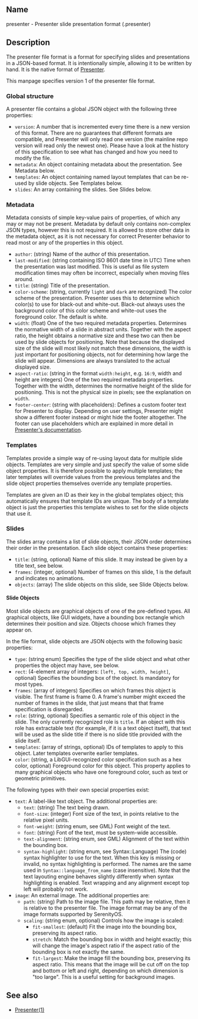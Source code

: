 ## Name

presenter - Presenter slide presentation format (.presenter)

## Description

The presenter file format is a format for specifying slides and presentations in a JSON-based format. It is intentionally simple, allowing it to be written by hand. It is the native format of [Presenter](help://man/1/Applications/Presenter).

This manpage specifies version 1 of the presenter file format.

### Global structure

A presenter file contains a global JSON object with the following three properties:

-   `version`: A number that is incremented every time there is a new version of this format. There are no guarantees that different formats are compatible, and Presenter will only read one version (the mainline repo version will read only the newest one). Please have a look at the history of this specification to see what has changed and how you need to modify the file.
-   `metadata`: An object containing metadata about the presentation. See Metadata below.
-   `templates`: An object containing named layout templates that can be re-used by slide objects. See Templates below.
-   `slides`: An array containing the slides. See Slides below.

### Metadata

Metadata consists of simple key-value pairs of properties, of which any may or may not be present. Metadata by default only contains non-complex JSON types, however this is not required. It is allowed to store other data in the metadata object, as it is not necessary for correct Presenter behavior to read most or any of the properties in this object.

-   `author`: (string) Name of the author of this presentation.
-   `last-modified`: (string containing ISO 8601 date time in UTC) Time when the presentation was last modified. This is useful as file system modification times may often be incorrect, especially when moving files around.
-   `title`: (string) Title of the presentation.
-   `color-scheme`: (string, currently `light` and `dark` are recognized) The color scheme of the presentation. Presenter uses this to determine which color(s) to use for black-out and white-out. Black-out always uses the background color of this color scheme and white-out uses the foreground color. The default is white.
-   `width`: (float) One of the two required metadata properties. Determines the normative width of a slide in abstract units. Together with the aspect ratio, the height obtains a normative size and these two can then be used by slide objects for positioning. Note that because the displayed size of the slide will most likely not match these dimensions, the width is just important for positioning objects, not for determining how large the slide will appear. Dimensions are always translated to the actual displayed size.
-   `aspect-ratio`: (string in the format `width:height`, e.g. `16:9`, width and height are integers) One of the two required metadata properties. Together with the width, determines the normative height of the slide for positioning. This is not the physical size in pixels; see the explanation on `width`.
-   `footer-center`: (string with placeholders): Defines a custom footer text for Presenter to display. Depending on user settings, Presenter might show a different footer instead or might hide the footer altogether. The footer can use placeholders which are explained in more detail in [Presenter's documentation](help://man/1/Applications/Presenter).

### Templates

Templates provide a simple way of re-using layout data for multiple slide objects. Templates are very simple and just specify the value of some slide object properties. It is therefore possible to apply multiple templates; the later templates will override values from the previous templates and the slide object properties themselves override any template properties.

Templates are given an ID as their key in the global templates object; this automatically ensures that template IDs are unique. The body of a template object is just the properties this template wishes to set for the slide objects that use it.

### Slides

The slides array contains a list of slide objects, their JSON order determines their order in the presentation. Each slide object contains these properties:

-   `title`: (string, optional) Name of this slide. It may instead be given by a title text, see below.
-   `frames`: (integer, optional) Number of frames on this slide, 1 is the default and indicates no animations.
-   `objects`: (array) The slide objects on this slide, see Slide Objects below.

#### Slide Objects

Most slide objects are graphical objects of one of the pre-defined types. All graphical objects, like GUI widgets, have a bounding box rectangle which determines their position and size. Objects choose which frames they appear on.

In the file format, slide objects are JSON objects with the following basic properties:

-   `type`: (string enum) Specifies the type of the slide object and what other properties the object may have, see below.
-   `rect`: (4-element array of integers: `[left, top, width, height]`, optional) Specifies the bounding box of the object. Is mandatory for most types.
-   `frames`: (array of integers) Specifies on which frames this object is visible. The first frame is frame 0. A frame's number might exceed the number of frames in the slide, that just means that that frame specification is disregarded.
-   `role`: (string, optional) Specifies a semantic role of this object in the slide. The only currently recognized role is `title`. If an object with this role has extractable text (for example, if it is a text object itself), that text will be used as the slide title if there is no slide title provided with the slide itself.
-   `templates`: (array of strings, optional) IDs of templates to apply to this object. Later templates overwrite earlier templates.
-   `color`: (string, a LibGUI-recognized color specification such as a hex color, optional) Foreground color for this object. This property applies to many graphical objects who have one foreground color, such as text or geometric primitives.

The following types with their own special properties exist:

-   `text`: A label-like text object. The additional properties are:
    -   `text`: (string) The text being drawn.
    -   `font-size`: (integer) Font size of the text, in points relative to the relative pixel units.
    -   `font-weight`: (string enum, see GML) Font weight of the text.
    -   `font`: (string) Font of the text, must be system-wide accessible.
    -   `text-alignment`: (string enum, see GML) Alignment of the text within the bounding box.
    -   `syntax-highlight`: (string enum, see Syntax::Language) The (code) syntax highlighter to use for the text. When this key is missing or invalid, no syntax highlighting is performed. The names are the same used in `Syntax::language_from_name` (case insensitive). Note that the text layouting engine behaves slightly differently when syntax highlighting is enabled. Text wrapping and any alignment except top left will probably not work.
-   `image`: An external image. The additional properties are:
    -   `path`: (string) Path to the image file. This path may be relative, then it is relative to the presenter file. The image format may be any of the image formats supported by SerenityOS.
    -   `scaling`: (string enum, optional) Controls how the image is scaled:
        -   `fit-smallest`: (default) Fit the image into the bounding box, preserving its aspect ratio.
        -   `stretch`: Match the bounding box in width and height exactly; this will change the image's aspect ratio if the aspect ratio of the bounding box is not exactly the same.
        -   `fit-largest`: Make the image fill the bounding box, preserving its aspect ratio. This means that the image will be cut off on the top and bottom or left and right, depending on which dimension is "too large". This is a useful setting for background images.

## See also

-   [Presenter(1)](help://man/1/Applications/Presenter)
